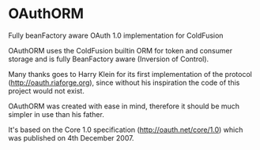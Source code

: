 OAuthORM
========

Fully beanFactory aware OAuth 1.0 implementation for ColdFusion


OAuthORM uses the ColdFusion builtin ORM for token and consumer storage and is fully BeanFactory aware (Inversion of Control).

Many thanks goes to Harry Klein for its first implementation of the protocol (http://oauth.riaforge.org), since without his inspiration the code of this project would not exist.

OAuthORM was created with ease in mind, therefore it should be much simpler in use than his father.

It's based on the Core 1.0 specification (http://oauth.net/core/1.0) which was published on 4th December 2007.
